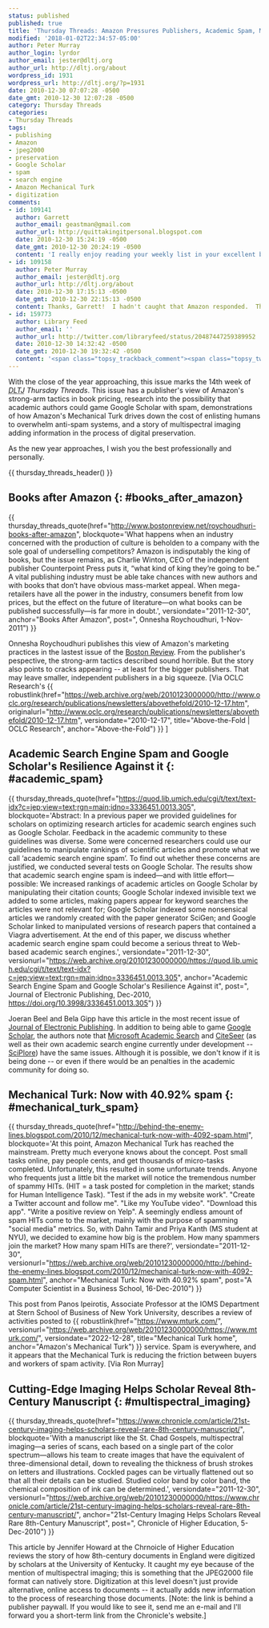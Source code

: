 ```yaml
---
status: published
published: true
title: 'Thursday Threads: Amazon Pressures Publishers, Academic Spam, Mechanical Turk Spam, Multispectral Imaging'
modified: '2018-01-02T22:34:57-05:00'
author: Peter Murray
author_login: lyrdor
author_email: jester@dltj.org
author_url: http://dltj.org/about
wordpress_id: 1931
wordpress_url: http://dltj.org/?p=1931
date: 2010-12-30 07:07:28 -0500
date_gmt: 2010-12-30 12:07:28 -0500
category: Thursday Threads
categories:
- Thursday Threads
tags:
- publishing
- Amazon
- jpeg2000
- preservation
- Google Scholar
- spam
- search engine
- Amazon Mechanical Turk
- digitization
comments:
- id: 109141
  author: Garrett
  author_email: geastman@gmail.com
  author_url: http://quittakingitpersonal.blogspot.com
  date: 2010-12-30 15:24:19 -0500
  date_gmt: 2010-12-30 20:24:19 -0500
  content: 'I really enjoy reading your weekly list in your excellent blog.  Re: your mechanical turk post, seems the writer wrote a recent followup about Amazon addressing spam: http://behind-the-enemy-lines.blogspot.com/2010/12/amazon-reacts-spammers-kicked-out-of.html'
- id: 109158
  author: Peter Murray
  author_email: jester@dltj.org
  author_url: http://dltj.org/about
  date: 2010-12-30 17:15:13 -0500
  date_gmt: 2010-12-30 22:15:13 -0500
  content: Thanks, Garrett!  I hadn't caught that Amazon responded.  They even have a <a href="http://mechanicalturk.typepad.com/blog/2010/12/some-thoughts-on-invalid-hits-.html" rel="nofollow">post on the service blog</a> about how to report HITs that appear to violate the terms of service.
- id: 159773
  author: Library Feed
  author_email: ''
  author_url: http://twitter.com/libraryfeed/status/20487447259389952
  date: 2010-12-30 14:32:42 -0500
  date_gmt: 2010-12-30 19:32:42 -0500
  content: '<span class="topsy_trackback_comment"><span class="topsy_twitter_username"><span class="topsy_trackback_content">Thursday Threads: Amazon Pressures Publishers, Academic Spam, Mechanical Turk Spam, Multispectral Imaging http://bit.ly/eTY9TE</span></span>'
---
```

With the close of the year approaching, this issue marks the 14th week of <i><acronym title="Disruptive Library Technology Jester">DLTJ</acronym> Thursday Threads</i>.  This issue has a publisher's view of Amazon's strong-arm tactics in book pricing, research into the possibility that academic authors could game Google Scholar with spam, demonstrations of how Amazon's Mechanical Turk drives down the cost of enlisting humans to overwhelm anti-spam systems, and a story of multispectral imaging adding information in the process of digital preservation.


As the new year approaches, I wish you the best professionally and personally.

{{ thursday_threads_header() }}

## Books after Amazon {: #books_after_amazon}
{{ thursday_threads_quote(href="http://www.bostonreview.net/roychoudhuri-books-after-amazon",
 blockquote='What happens when an industry concerned with the production of culture is beholden to a company with the sole goal of underselling competitors? Amazon is indisputably the king of books, but the issue remains, as Charlie Winton, CEO of the independent publisher Counterpoint Press puts it, &ldquo;what kind of king they&rsquo;re going to be.&rdquo; A vital publishing industry must be able take chances with new authors and with books that don&rsquo;t have obvious mass-market appeal. When mega-retailers have all the power in the industry, consumers benefit from low prices, but the effect on the future of literature&mdash;on what books can be published successfully&mdash;is far more in doubt.',
 versiondate="2011-12-30",
 anchor="Books After Amazon",
 post=", Onnesha Roychoudhuri, 1-Nov-2011") }}

Onnesha Roychoudhuri publishes this view of Amazon's marketing practices in the lastest issue of the <a href="http://www.bostonreview.net/" title="Boston Review &amp;mdash; Home">Boston Review</a>.  From the publisher's pespective, the strong-arm tactics described sound horrible.  But the story also points to cracks appearing -- at least for the bigger publishers.  That may leave smaller, independent publishers in a big squeeze.  [Via OCLC Research's 
{{ robustlink(href="https://web.archive.org/web/2010123000000/http://www.oclc.org/research/publications/newsletters/abovethefold/2010-12-17.htm", originalurl="http://www.oclc.org/research/publications/newsletters/abovethefold/2010-12-17.htm", versiondate="2010-12-17", title="Above-the-Fold | OCLC Research", anchor="Above-the-Fold") }} 
]

## Academic Search Engine Spam and Google Scholar's Resilience Against it {: #academic_spam}
{{ thursday_threads_quote(href="https://quod.lib.umich.edu/cgi/t/text/text-idx?c=jep;view=text;rgn=main;idno=3336451.0013.305",
 blockquote='Abstract: In a previous paper we provided guidelines for scholars on optimizing research articles for academic search engines such as Google Scholar. Feedback in the academic community to these guidelines was diverse. Some were concerned researchers could use our guidelines to manipulate rankings of scientific articles and promote what we call &lsquo;academic search engine spam&rsquo;. To find out whether these concerns are justified, we conducted several tests on Google Scholar. The results show that academic search engine spam is indeed&mdash;and with little effort&mdash;possible: We increased rankings of academic articles on Google Scholar by manipulating their citation counts; Google Scholar indexed invisible text we added to some articles, making papers appear for keyword searches the articles were not relevant for; Google Scholar indexed some nonsensical articles we randomly created with the paper generator SciGen; and Google Scholar linked to manipulated versions of research papers that contained a Viagra advertisement. At the end of this paper, we discuss whether academic search engine spam could become a serious threat to Web-based academic search engines.',
 versiondate="2011-12-30",
 versionurl="https://web.archive.org/20101230000000/https://quod.lib.umich.edu/cgi/t/text/text-idx?c=jep;view=text;rgn=main;idno=3336451.0013.305",
 anchor="Academic Search Engine Spam and Google Scholar's Resilience Against it",
 post=", Journal of Electronic Publishing, Dec-2010, https://doi.org/10.3998/3336451.0013.305") }}

Joeran Beel and Bela Gipp have this article in the most recent issue of <a href="https://journals.publishing.umich.edu/jep/" title="The Journal of Electronic Publishing: Welcome">Journal of Electronic Publishing</a>.  In addition to being able to game <a href="http://scholar.google.com/" title="Google Scholar">Google Scholar</a>, the authors note that <a href="http://academic.research.microsoft.com/" title="Microsoft Academic Search">Microsoft Academic Search</a> and <a href="http://citeseer.ist.psu.edu/" title="CiteSeerX">CiteSeer</a> (as well as their own academic search engine currently under development -- <a href="http://SciPlore.org/" title="SciPlore: Exploring Science">SciPlore</a>) have the same issues.  Although it is possible, we don't know if it is being done -- or even if there would be an penalties in the academic community for doing so.

## Mechanical Turk: Now with 40.92% spam {: #mechanical_turk_spam}
{{ thursday_threads_quote(href="http://behind-the-enemy-lines.blogspot.com/2010/12/mechanical-turk-now-with-4092-spam.html",
 blockquote='At this point, Amazon Mechanical Turk has reached the mainstream. Pretty much everyone knows about the concept. Post small tasks online, pay people cents, and get thousands of micro-tasks completed. Unfortunately, this resulted in some unfortunate trends. Anyone who frequents just a little bit the market will notice the tremendous number of spammy HITs. (HIT = a task posted for completion in the market; stands for Human Intelligence Task). "Test if the ads in my website work". "Create a Twitter account and follow me". "Like my YouTube video". "Download this app". "Write a positive review on Yelp". A seemingly endless amount of spam HITs come to the market, mainly with the purpose of spamming "social media" metrics. So, with Dahn Tamir and Priya Kanth (MS student at NYU), we decided to examine how big is the problem. How many spammers join the market? How many spam HITs are there?',
 versiondate="2011-12-30",
 versionurl="https://web.archive.org/web/20101230000000/http://behind-the-enemy-lines.blogspot.com/2010/12/mechanical-turk-now-with-4092-spam.html",
 anchor="Mechanical Turk: Now with 40.92% spam",
 post="A Computer Scientist in a Business School, 16-Dec-2010") }}

This post from Panos Ipeirotis, Associate Professor at the IOMS Department at Stern School of Business of New York University, describes a review of activities posted to {{ robustlink(href="https://www.mturk.com/", versionurl="https://web.archive.org/web/20101230000000/https://www.mturk.com/", versiondate="2022-12-28", title="Mechanical Turk home", anchor="Amazon's Mechanical Turk") }}  service.  Spam is everywhere, and it appears that the Mechanical Turk is reducing the friction between buyers and workers of spam activity. [Via Ron Murray]

## Cutting-Edge Imaging Helps Scholar Reveal 8th-Century Manuscript {: #multispectral_imaging}
{{ thursday_threads_quote(href="https://www.chronicle.com/article/21st-century-imaging-helps-scholars-reveal-rare-8th-century-manuscript/",
 blockquote='With a manuscript like the St. Chad Gospels, multispectral imaging&mdash;a series of scans, each based on a single part of the color spectrum&mdash;allows his team to create images that have the equivalent of three-dimensional detail, down to revealing the thickness of brush strokes on letters and illustrations. Cockled pages can be virtually flattened out so that all their details can be studied. Studied color band by color band, the chemical composition of ink can be determined.',
 versiondate="2011-12-30",
 versionurl="https://web.archive.org/web/20101230000000/https://www.chronicle.com/article/21st-century-imaging-helps-scholars-reveal-rare-8th-century-manuscript/",
 anchor="21st-Century Imaging Helps Scholars Reveal Rare 8th-Century Manuscript",
 post=", Chronicle of Higher Education, 5-Dec-2010") }}

This article by Jennifer Howard at the Chrnoicle of Higher Education reviews the story of how 8th-century documents in England were digitized by scholars at the University of Kentucky.  It caught my eye because of the mention of multispectral imaging; this is something that the JPEG2000 file format can natively store.  Digitization at this level doesn't just provide alternative, online access to documents -- it actually adds new information to the process of researching those documents.  [Note: the link is behind a publisher paywall. If you would like to see it, send me an e-mail and I'll forward you a short-term link from the Chronicle's website.]
